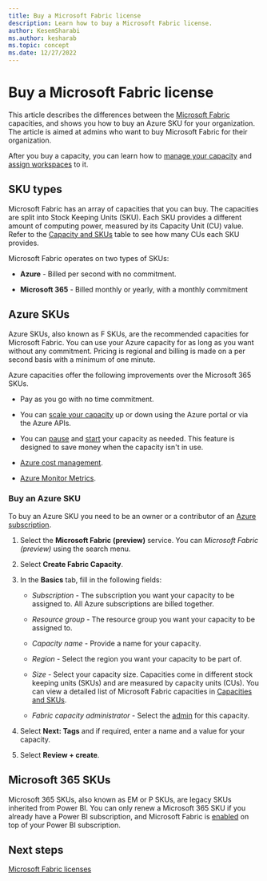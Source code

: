 ```yaml
---
title: Buy a Microsoft Fabric license
description: Learn how to buy a Microsoft Fabric license.
author: KesemSharabi
ms.author: kesharab
ms.topic: concept
ms.date: 12/27/2022
---
```


# Buy a Microsoft Fabric license

This article describes the differences between the [Microsoft Fabric](../get-started/microsoft-fabric-overview.md) capacities, and shows you how to buy an Azure SKU for your organization. The article is aimed at admins who want to buy Microsoft Fabric for their organization.

After you buy a capacity, you can learn how to [manage your capacity](/power-bi/enterprise/service-admin-premium-manage#manage-capacity) and [assign workspaces](/power-bi/enterprise/service-admin-premium-manage#assign-a-workspace-to-a-capacity) to it.

## SKU types

Microsoft Fabric has an array of capacities that you can buy. The capacities are split into Stock Keeping Units (SKU). Each SKU provides a different amount of computing power, measured by its Capacity Unit (CU) value. Refer to the [Capacity and SKUs](licenses.md#capacity-and-skus) table to see how many CUs each SKU provides.

Microsoft Fabric operates on two types of SKUs:

* **Azure** - Billed per second with no commitment.

* **Microsoft 365** - Billed monthly or yearly, with a monthly commitment

## Azure SKUs

Azure SKUs, also known as F SKUs, are the recommended capacities for Microsoft Fabric. You can use your Azure capacity for as long as you want without any commitment. Pricing is regional and billing is made on a per second basis with a minimum of one minute.

Azure capacities offer the following improvements over the Microsoft 365 SKUs.

* Pay as you go with no time commitment.

* You can [scale your capacity](/power-bi/developer/embedded/azure-pbie-scale-capacity#scale-a-capacity) up or down using the Azure portal or via the Azure APIs.

* You can [pause](pause-resume.md#pause-your-capacity) and [start](pause-resume.md#start-your-capacity) your capacity as needed. This feature is designed to save money when the capacity isn't in use.

* [Azure cost management](/cost-management-billing/cost-management-billing-overview).

* [Azure Monitor Metrics](/azure/azure-monitor/essentials/data-platform-metrics).

### Buy an Azure SKU

To buy an Azure SKU you need to be an owner or a contributor of an [Azure subscription](/azure/role-based-access-control/overview).

1. Select the **Microsoft Fabric (preview)** service. You can *Microsoft Fabric (preview)* using the search menu.

2. Select **Create Fabric Capacity**.

3. In the **Basics** tab, fill in the following fields:

    * *Subscription* - The subscription you want your capacity to be assigned to. All Azure subscriptions are billed together.

    * *Resource group* - The resource group you want your capacity to be assigned to.

    * *Capacity name* - Provide a name for your capacity.

    * *Region* - Select the region you want your capacity to be part of.

    * *Size* - Select your capacity size. Capacities come in different stock keeping units (SKUs) and are measured by capacity units (CUs). You can view a detailed list of Microsoft Fabric capacities in [Capacities and SKUs](licenses.md#capacity-and-skus).

    * *Fabric capacity administrator* - Select the [admin](../admin/admin-overview.md#capacity-admin-roles) for this capacity.

4. Select **Next: Tags** and if required, enter a name and a value for your capacity.

5. Select **Review + create**.

## Microsoft 365 SKUs

Microsoft 365 SKUs, also known as EM or P SKUs, are legacy SKUs inherited from Power BI. You can only renew a Microsoft 365 SKU if you already have a Power BI subscription, and Microsoft Fabric is [enabled](../admin/admin-switch.md) on top of your Power BI subscription.

## Next steps

[Microsoft Fabric licenses](licenses.md)
